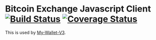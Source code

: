# Bitcoin Exchange Javascript Client [![Build Status](https://travis-ci.org/blockchain/bitcoin-exchange-client.png?branch=master)](https://travis-ci.org/blockchain/bitcoin-exchange-client) [![Coverage Status](https://coveralls.io/repos/blockchain/bitcoin-exchange-client/badge.svg?branch=master&service=github)](https://coveralls.io/github/blockchain/bitcoin-exchange-client?branch=master)

This is used by [My-Wallet-V3](https://github.com/blockchain/My-Wallet-V3/tree/master/src/coinify).
